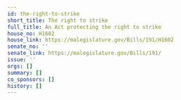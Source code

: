 ```yaml
---
id: the-right-to-strike
short_title: The right to strike
full_title: An Act protecting the right to strike
house_no: H1602
house_link: https://malegislature.gov/Bills/191/H1602
senate_no: ''
senate_link: https://malegislature.gov/Bills/191/
issue: ''
orgs: []
summary: []
co_sponsors: []
history: []
---
```


